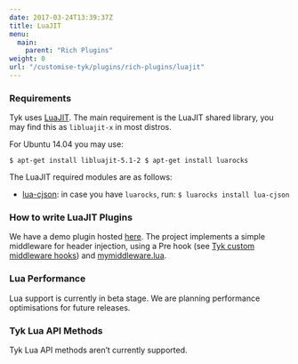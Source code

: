 ```yaml
---
date: 2017-03-24T13:39:37Z
title: LuaJIT
menu:
  main:
    parent: "Rich Plugins"
weight: 0
url: "/customise-tyk/plugins/rich-plugins/luajit"
---
```

### Requirements

Tyk uses [LuaJIT][1]. The main requirement is the LuaJIT shared library, you may find this as `libluajit-x` in most distros.

For Ubuntu 14.04 you may use:

`$ apt-get install libluajit-5.1-2
$ apt-get install luarocks`

The LuaJIT required modules are as follows:

*   [lua-cjson][2]: in case you have `luarocks`, run: `$ luarocks install lua-cjson`

### How to write LuaJIT Plugins

We have a demo plugin hosted [here][3]. The project implements a simple middleware for header injection, using a Pre hook (see [Tyk custom middleware hooks][4]) and [mymiddleware.lua][5].
### Lua Performance
Lua support is currently in beta stage. We are planning performance optimisations for future releases.
### Tyk Lua API Methods
Tyk Lua API methods aren’t currently supported.

 [1]: http://luajit.org/
 [2]: https://github.com/mpx/lua-cjson
 [3]: https://github.com/TykTechnologies/tyk-plugin-demo-lua
 [4]: /docs/customise-tyk/plugins/javascript-middleware/middleware-scripting-guide/
 [5]: https://github.com/TykTechnologies/tyk-plugin-demo-lua/blob/master/mymiddleware.lua
